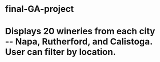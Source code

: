 # final-GA-project


#
#
# Displays 20 wineries from each city -- Napa, Rutherford, and Calistoga. User can filter by location.
#
